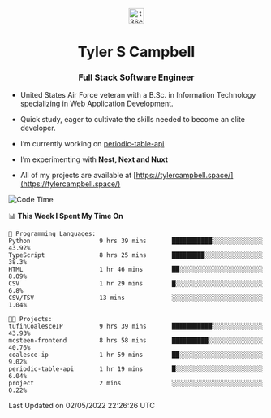 <p align="center">
<a href="https://www.linkedin.com/in/t36campbell" target="blank"><img align="center" src="https://ik.imagekit.io/t36campbell/Portfolio/linkedin.png.original_m8bbGgPh6.png" alt="t36campbell" height="30" width="30" /></a>
</p>
<h1 align="center">Tyler S Campbell</h1>
<h3 align="center">Full Stack Software Engineer</h3>

* United States Air Force veteran with a B.Sc. in Information Technology specializing in Web Application Development. 

* Quick study, eager to cultivate the skills needed to become an elite developer.

* I’m currently working on [periodic-table-api](https://github.com/t36campbell/periodic-table-api)

* I’m experimenting with **Nest, Next and Nuxt**

* All of my projects are available at [https://tylercampbell.space/](https://tylercampbell.space/)

<!--START_SECTION:waka-->
![Code Time](http://img.shields.io/badge/Code%20Time-1%2C615%20hrs%2024%20mins-blue)

📊 **This Week I Spent My Time On** 

```text
💬 Programming Languages: 
Python                   9 hrs 39 mins       ███████████░░░░░░░░░░░░░░   43.92% 
TypeScript               8 hrs 25 mins       █████████░░░░░░░░░░░░░░░░   38.3% 
HTML                     1 hr 46 mins        ██░░░░░░░░░░░░░░░░░░░░░░░   8.09% 
CSV                      1 hr 29 mins        █░░░░░░░░░░░░░░░░░░░░░░░░   6.8% 
CSV/TSV                  13 mins             ░░░░░░░░░░░░░░░░░░░░░░░░░   1.04%

🐱‍💻 Projects: 
tufinCoalesceIP          9 hrs 39 mins       ███████████░░░░░░░░░░░░░░   43.93% 
mcsteen-frontend         8 hrs 58 mins       ██████████░░░░░░░░░░░░░░░   40.76% 
coalesce-ip              1 hr 59 mins        ██░░░░░░░░░░░░░░░░░░░░░░░   9.02% 
periodic-table-api       1 hr 19 mins        █░░░░░░░░░░░░░░░░░░░░░░░░   6.04% 
project                  2 mins              ░░░░░░░░░░░░░░░░░░░░░░░░░   0.22%

```


 Last Updated on 02/05/2022 22:26:26 UTC
<!--END_SECTION:waka-->
